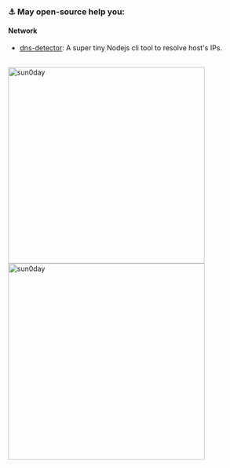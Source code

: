 



### ⚓ May open-source help you: 

#### Network

- [dns-detector](https://github.com/sun0day/dns-detector): A super tiny Nodejs cli tool to resolve host's IPs.

<!--#### Chrome extension

- [happy-chrome-extension](https://github.com/sun0day/happy-chrome-extension): A mono repo to improve the Chrome extension DX.

#### Code analysis

- [easy-ast](https://github.com/rust-redo/easy-ast): Fast APIs for scanning and transforming js-ast. 
-->


<br />

<img align="center" src="https://github-readme-stats.vercel.app/api?username=sun0day&show_icons=true&locale=en" alt="sun0day" style="width:400px;" />
<img align="center" src="https://github-readme-streak-stats.herokuapp.com/?user=sun0day&theme=tokyonight_duo&border=e0e0e0&stroke=e0e0e0" alt="sun0day" style="width:400px;" />





<!--
**sun0day/sun0day** is a ✨ _special_ ✨ repository because its `README.md` (this file) appears on your GitHub profile.

Here are some ideas to get you started:

- 🔭 I’m currently working on ...
- 🌱 I’m currently learning ...
- 👯 I’m looking to collaborate on ...
- 🤔 I’m looking for help with ...
- 💬 Ask me about ...
- 📫 How to reach me: ...
- 😄 Pronouns: ...
- ⚡ Fun fact: ...
-->

